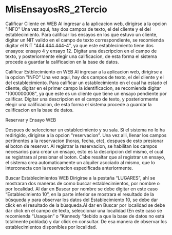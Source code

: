 # MisEnsayosRS_2Tercio
Calificar Cliente en WEB
Al ingresar a la aplicacion web, dirigirse a la opcion "INFO"
Una vez aqui, hay dos campos de texto, el del cliente y el del establecimiento. Para calificar los ensayos en los que estuvo un 
cliente, digitar un NIT valido en el campo de texto correspondiente, se recomienda digitar el NIT "444.444.444-4", ya que este 
establecimiento tiene dos ensayos: ensayo 4 y ensayo 12.
Digitar una descripcion en el campo de texto, y posteriormente elegir una calificacion, de esta forma el sistema procede a 
guardar la calificacion en la base de datos.

Calificar Estblecimiento en WEB
Al ingresar a la aplicacion web, dirigirse a la opcion "INFO" 
Una vez aqui, hay dos campos de texto, el del cliente y el del establecimiento. Para calificar un establecimiento en el cual
ha estado el cliente, digitar en el primer campo la identificacion, se recomienda digitar "1000000008", ya que este es un
cliente que tiene un ensayo pendiente por calificar.
Digitar una descripcion en el campo de texto, y posteriormente elegir una calificacion, de esta forma el sistema procede a 
guardar la calificacion en la base de datos.


Reservar y Ensayo WEB

Despues de seleccionar un establecimiento y su sala.
Si el sistema no lo ha redirigido, dirigirse a la opcion "reservacion".
Una vez alli, llenar los campos pertinentes a la reservacion (horas, fecha, etc), despues de esto presionar el boton de 
reservar. Al registrar la reservacion, se habilitan los campos necesarios para crear un ensayo, esto es la descripcion del 
mismo, el cual  se registrara al presionar el boton.
Cabe resaltar que al registrar un ensayo, el sistema crea automaticamente un alquiler asociado al mismo, que lo interconecta 
con la reservacion especificada anteriormente.

Buscar Establecimientos WEB
Dirigirse a la pestaña “LUGARES”, ahí se mostraran dos maneras de como buscar establecimientos, por nombre o por localidad.
Al dar en  Buscar por nombre se debe digitar en este caso “Establecimiento 10”, en la parte inferior se mostrara el resultado 
de la búsqueda y para observar los datos del Establecimiento 10, se debe dar click en el resultado de la búsqueda.Al dar en 
Buscar por localidad se debe dar click en el campo de texto, seleccionar una localidad (En este caso se recomienda “Usaquén”
o “Kennedy “debido a que la base de datos no está totalmente poblada) y dar click en consultar. De esa manera de observar 
los establecimientos disponibles por localidad.
